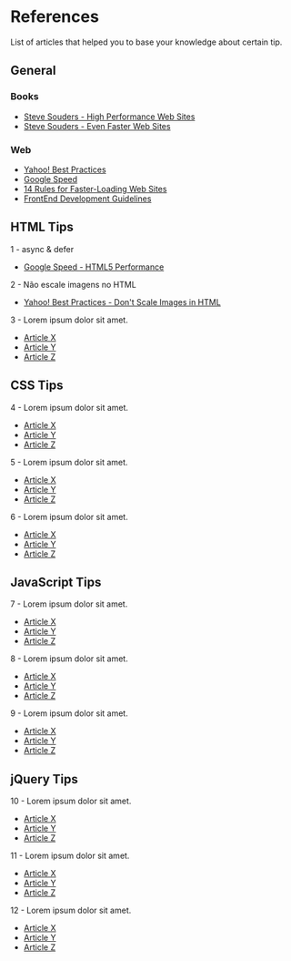 # References

List of articles that helped you to base your knowledge about certain tip.

## General

### Books

* [Steve Souders - High Performance Web Sites](http://www.google.com/products?q=high+performance+web+sites&hl=en)
* [Steve Souders - Even Faster Web Sites](http://www.google.com/products?q=even+faster+web+sites&hl=en)

### Web

* [Yahoo! Best Practices](http://developer.yahoo.com/performance/rules.html)
* [Google Speed](http://code.google.com/speed/page-speed/docs)
* [14 Rules for Faster-Loading Web Sites](http://stevesouders.com/hpws/rules.php)
* [FrontEnd Development Guidelines](http://taitems.github.com/Front-End-Development-Guidelines/)

## HTML Tips

1 - async & defer

* [Google Speed - HTML5 Performance](http://code.google.com/speed/articles/html5-performance.html)

2 - Não escale imagens no HTML

* [Yahoo! Best Practices - Don't Scale Images in HTML](http://developer.yahoo.com/performance/rules.html#no_scale)

3 - Lorem ipsum dolor sit amet.

* [Article X](#)
* [Article Y](#)
* [Article Z](#)

## CSS Tips

4 - Lorem ipsum dolor sit amet.

* [Article X](#)
* [Article Y](#)
* [Article Z](#)

5 - Lorem ipsum dolor sit amet.

* [Article X](#)
* [Article Y](#)
* [Article Z](#)

6 - Lorem ipsum dolor sit amet.

* [Article X](#)
* [Article Y](#)
* [Article Z](#)

## JavaScript Tips

7 - Lorem ipsum dolor sit amet.

* [Article X](#)
* [Article Y](#)
* [Article Z](#)

8 - Lorem ipsum dolor sit amet.

* [Article X](#)
* [Article Y](#)
* [Article Z](#)

9 - Lorem ipsum dolor sit amet.

* [Article X](#)
* [Article Y](#)
* [Article Z](#)

## jQuery Tips

10 - Lorem ipsum dolor sit amet.

* [Article X](#)
* [Article Y](#)
* [Article Z](#)

11 - Lorem ipsum dolor sit amet.

* [Article X](#)
* [Article Y](#)
* [Article Z](#)

12 - Lorem ipsum dolor sit amet.

* [Article X](#)
* [Article Y](#)
* [Article Z](#)